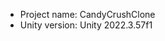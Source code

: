 <!-- UNITY CODE ASSIST INSTRUCTIONS START -->
- Project name: CandyCrushClone
- Unity version: Unity 2022.3.57f1
<!-- UNITY CODE ASSIST INSTRUCTIONS END -->